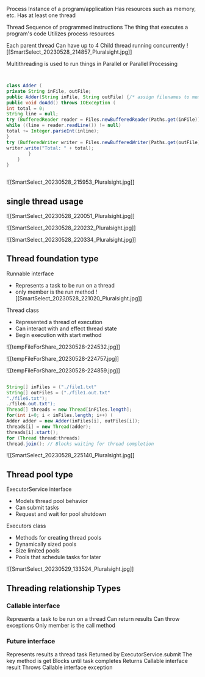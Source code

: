 Process
Instance of a program/application
Has resources such as memory, etc.
Has at least one thread


Thread
Sequence of programmed instructions
The thing that executes a program's code
Utilizes process resources

Each parent thread Can have up to 4 Child thread  running concurrently 
![[SmartSelect_20230528_214857_Pluralsight.jpg]]


Multithreading is used to run things in Parallel or Parallel Processing


```Java


class Adder (
private String inFile, outFile;
public Adder(String inFile, String outFile) {/* assign filenames to member fields */ }
public void doAdd() throws IOException (
int total = 0;
String line = null;
try (BufferedReader reader = Files.newBufferedReader(Paths.get(inFile))) {
while ((line = reader.readLine()) != null)
total += Integer.parseInt(inline);
}
try (BufferedWriter writer = Files.newBufferedWriter(Paths.get(outFile))) {
writer.write("Total: " + total);
		}
	}
}



```

![[SmartSelect_20230528_215953_Pluralsight.jpg]]

## single thread usage
![[SmartSelect_20230528_220051_Pluralsight.jpg]]

![[SmartSelect_20230528_220232_Pluralsight.jpg]]

![[SmartSelect_20230528_220334_Pluralsight.jpg]]

## Thread foundation type 

Runnable interface
- Represents a task to be run on a thread  
- only member is the run method
![[SmartSelect_20230528_221020_Pluralsight.jpg]]


Thread class
- Represented a thread of execution  
- Can interact with and effect thread state  
- Begin execution with start method

![[tempFileForShare_20230528-224532.jpg]]

![[tempFileForShare_20230528-224757.jpg]]

![[tempFileForShare_20230528-224859.jpg]]
```Java 

String[] inFiles = ("./file1.txt"
String[] outFiles = ("./file1.out.txt"
"./file6.txt");
./file6.out.txt");
Thread[] threads = new Thread[inFiles.length];
for(int i=0; i < inFiles.length; i++) (
Adder adder = new Adder(inFiles[i], outFiles[i]);
threads[i] = new Thread(adder);
threads[i].start();
for (Thread thread:threads)
thread.join(); // Blocks waiting for thread completion
```


![[SmartSelect_20230528_225140_Pluralsight.jpg]]

## Thread pool type  
  
  
ExecutorService interface  
- Models thread pool behavior 
- Can submit tasks  
- Request and wait for pool shutdown  
  
  
  
Executors class  
- Methods for creating thread pools
- Dynamically sized pools  
- Size limited pools  
- Pools that schedule tasks for later




![[SmartSelect_20230529_133524_Pluralsight.jpg]]

## Threading relationship Types 

### Callable interface
Represents a task to be run on a thread
Can return results
Can throw exceptions
Only member is the call method


### Future interface
Represents results a thread task
Returned by ExecutorService.submit
The key method is get
Blocks until task completes
Returns Callable interface result
Throws Callable interface exception